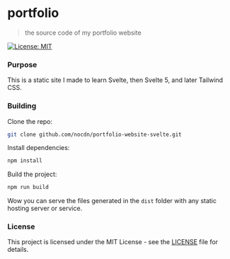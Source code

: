 # portfolio

> the source code of my portfolio website

[![License: MIT](https://img.shields.io/badge/License-MIT-yellow.svg)](https://opensource.org/licenses/MIT)

### Purpose

This is a static site I made to learn Svelte, then Svelte 5, and later Tailwind CSS.

### Building

Clone the repo:

```bash
git clone github.com/nocdn/portfolio-website-svelte.git
```

Install dependencies:

```bash
npm install
```

Build the project:

```bash
npm run build
```

Wow you can serve the files generated in the `dist` folder with any static hosting server or service.

### License

This project is licensed under the MIT License - see the [LICENSE](LICENSE) file for details.
